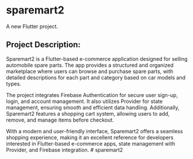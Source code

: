 # sparemart2

A new Flutter project.

## Project Description:
Sparemart2 is a Flutter-based e-commerce application designed for selling automobile spare parts. The app provides a structured and organized marketplace where users can browse and purchase spare parts, with detailed descriptions for each part and category based on car models and types.

The project integrates Firebase Authentication for secure user sign-up, login, and account management. It also utilizes Provider for state management, ensuring smooth and efficient data handling. Additionally, Sparemart2 features a shopping cart system, allowing users to add, remove, and manage items before checkout.

With a modern and user-friendly interface, Sparemart2 offers a seamless shopping experience, making it an excellent reference for developers interested in Flutter-based e-commerce apps, state management with Provider, and Firebase integration.
#   s p a r e m a r t 2 
 
 
